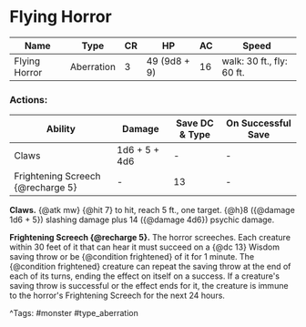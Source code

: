 # Flying Horror

| Name | Type | CR | HP | AC | Speed |
|------|------|----|----|----|-------|
| Flying Horror | Aberration | 3 | 49 (9d8 + 9) | 16 | walk: 30 ft., fly: 60 ft. |

### Actions:

| Ability | Damage | Save DC & Type | On Successful Save |
|---------|--------|----------------|--------------------|
| Claws | 1d6 + 5 + 4d6 | - | - |
| Frightening Screech {@recharge 5} | - | 13 | - |


**Claws.** {@atk mw} {@hit 7} to hit, reach 5 ft., one target. {@h}8 ({@damage 1d6 + 5}) slashing damage plus 14 ({@damage 4d6}) psychic damage.

**Frightening Screech {@recharge 5}.** The horror screeches. Each creature within 30 feet of it that can hear it must succeed on a {@dc 13} Wisdom saving throw or be {@condition frightened} of it for 1 minute. The {@condition frightened} creature can repeat the saving throw at the end of each of its turns, ending the effect on itself on a success. If a creature's saving throw is successful or the effect ends for it, the creature is immune to the horror's Frightening Screech for the next 24 hours.

^Tags: #monster #type_aberration